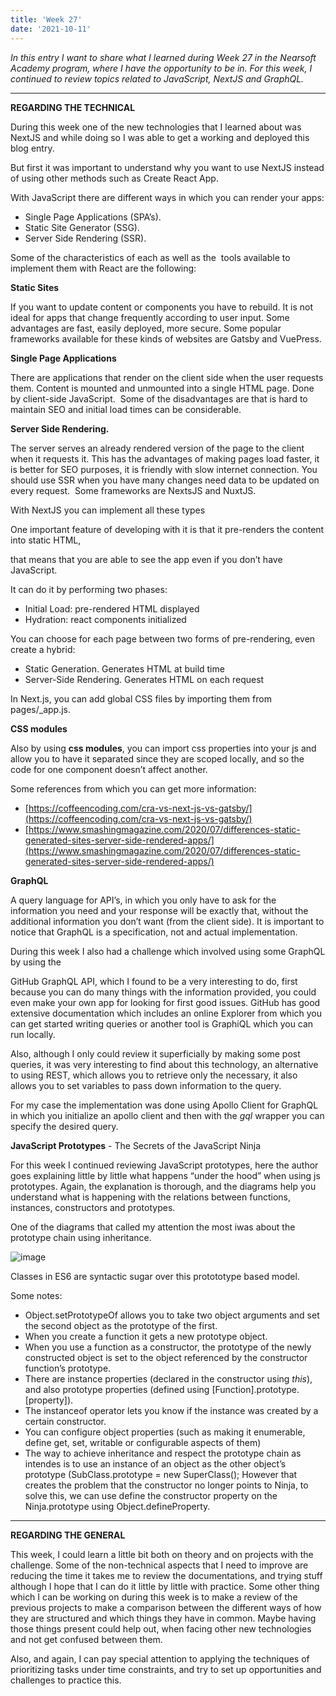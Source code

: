```yaml
---
title: 'Week 27'
date: '2021-10-11'
---
```


*In this entry I want to share what I learned during Week 27 in the Nearsoft Academy program, where I have the opportunity to be in. For this week, I continued to review topics related to JavaScript, NextJS and GraphQL.*

---

**REGARDING THE TECHNICAL**

During this week one of the new technologies that I learned about was NextJS and while doing so I was able to get a working and deployed this blog entry.

But first it was important to understand why you want to use NextJS instead of using other methods such as Create React App.

With JavaScript there are different ways in which you can render your apps:

- Single Page Applications (SPA’s).
- Static Site Generator (SSG).
- Server Side Rendering (SSR).

Some of the characteristics of each as well as the  tools available to implement them with React are the following:

**Static Sites**

If you want to update content or components you have to rebuild. It is not ideal for apps that change frequently according to user input. Some advantages are fast, easily deployed, more secure. Some popular frameworks available for these kinds of websites are Gatsby and VuePress.

**Single Page Applications**

There are applications that render on the client side when the user requests them. Content is mounted and unmounted into a single HTML page. Done by client-side JavaScript.  Some of the disadvantages are that is hard to maintain SEO and initial load times can be considerable.

**Server Side Rendering.**

The server serves an already rendered version of the page to the client when it requests it. This has the advantages of making pages load faster, it is better for SEO purposes, it is friendly with slow internet connection. You should use SSR when you have many changes need data to be updated on every request.  Some frameworks are NextsJS and NuxtJS.

With NextJS you can implement all these types

One important feature of developing with it is that it pre-renders the content into static HTML,

that means that you are able to see the app even if you don’t have JavaScript.

It can do it by performing two phases:

- Initial Load: pre-rendered HTML displayed
- Hydration: react components initialized

You can choose for each page between two forms of pre-rendering, even create a hybrid:

- Static Generation. Generates HTML at build time
- Server-Side Rendering. Generates HTML on each request

In Next.js, you can add global CSS files by importing them from pages/_app.js.

**CSS modules**

Also by using **css modules**, you can import css properties into your js and allow you to have it separated since they are scoped locally, and so the code for one component doesn’t affect another.

Some references from which you can get more information:

- [https://coffeencoding.com/cra-vs-next-js-vs-gatsby/](https://coffeencoding.com/cra-vs-next-js-vs-gatsby/)
- [https://www.smashingmagazine.com/2020/07/differences-static-generated-sites-server-side-rendered-apps/](https://www.smashingmagazine.com/2020/07/differences-static-generated-sites-server-side-rendered-apps/)

**GraphQL**

A query language for API’s, in which you only have to ask for the information you need and your response will be exactly that, without the additional information you don’t want (from the client side). It is important to notice that GraphQL is a specification, not and actual implementation.

During this week I also had a challenge which involved using some GraphQL by using the

GitHub GraphQL API, which I found to be a very interesting to do, first because you can do many things with the information provided, you could even make your own app for looking for first good issues. GitHub has good extensive documentation which includes an online Explorer from which you can get started writing queries or another tool is GraphiQL which you can run locally.

Also, although I only could review it superficially by making some post queries, it was very interesting to find about this technology, an alternative to using REST, which allows you to retrieve only the necessary, it also allows you to set variables to pass down information to the query.

For my case the implementation was done using Apollo Client for GraphQL in which you initialize an apollo client and then with the *gql* wrapper you can specify the desired query.

**JavaScript Prototypes** - The Secrets of the JavaScript Ninja

For this week I continued reviewing JavaScript prototypes, here the author goes explaining little by little what happens “under the hood” when using js prototypes. Again, the explanation is thorough, and the diagrams help you understand what is happening with the relations between functions, instances, constructors and prototypes.

One of the diagrams that called my attention the most iwas about the prototype chain using inheritance.

![image](/images/PrototypeDiagram.jpeg)

Classes in ES6 are syntactic sugar over this protototype based model.

Some notes:

- Object.setPrototypeOf allows you to take two object arguments and set the second object as the prototype of the first.
- When you create a function it gets a new prototype object.
- When you use a function as a constructor, the prototype of the newly constructed object is set to the object referenced by the constructor function’s prototype.
- There are instance properties (declared in the constructor using *this*), and also prototype properties (defined using [Function].prototype.[property]).
- The instanceof operator lets you know if the instance was created by a certain constructor.
- You can configure object properties (such as making it enumerable, define get, set, writable or configurable aspects of them)
- The way to achieve inheritance and respect the prototype chain as intendes is to use an instance of an object as the other object’s prototype (SubClass.prototype = new SuperClass(); However that creates the problem that the constructor no longer points to Ninja, to solve this, we can use define the constructor property on the Ninja.prototype using Object.defineProperty.

---

**REGARDING THE GENERAL**

This week, I could learn a little bit both on theory and on projects with the challenge. Some of the non-technical aspects that I need to improve are reducing the time it takes me to review the documentations, and trying stuff although I hope that I can do it little by little with practice. Some other thing which I can be working on during this week is to make a review of the previous projects to make a comparison between the different ways of how they are structured and which things they have in common. Maybe having those things present could help out, when facing other new technologies and not get confused between them.

Also, and again, I can pay special attention to applying the techniques of prioritizing tasks under time constraints, and try to set up opportunities and challenges to practice this.